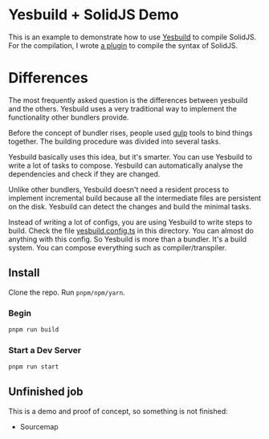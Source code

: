 
# Yesbuild + SolidJS Demo

This is an example to demonstrate how to use [Yesbuild](https://github.com/vincentdchan/yesbuild) to compile SolidJS. For the compilation,
I wrote [a plugin](https://github.com/vincentdchan/yesbuild/tree/master/packages/yesbuild-solidjs) to compile the syntax of SolidJS.

# Differences

The most frequently asked question is the differences between yesbuild and the others. Yesbuild uses a very traditional way to implement the functionality other bundlers provide.

Before the concept of bundler rises, people used [gulp](https://gulpjs.com/) tools to bind things together. The building procedure was divided into several tasks.

Yesbuild basically uses this idea, but it's smarter. You can use Yesbuild to write a lot of tasks to compose. Yesbuild can automatically analyse the dependencies and check if they are changed.

Unlike other bundlers, Yesbuild doesn't need a resident process to implement incremental build because all the intermediate files are persistent on the disk. Yesbuild can detect the changes and build the minimal tasks.

Instead of writing a lot of configs, you are using Yesbuild to write steps to build. Check the file [yesbuild.config.ts](./yesbuild.config.ts) in this directory. You can almost do anything with this config. So Yesbuild is more than a bundler. It's a build system. You can compose everything such as compiler/transpiler.

## Install

Clone the repo. Run `pnpm/npm/yarn`.

### Begin

```sh
pnpm run build
```

### Start a Dev Server

```sh
pnpm run start
```

## Unfinished job

This is a demo and proof of concept, so something is not finished:

- Sourcemap
